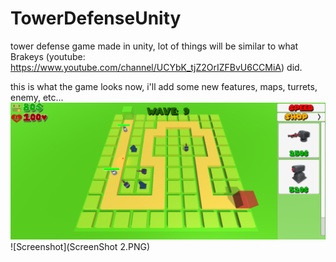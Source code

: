 # TowerDefenseUnity
tower defense game made in unity, lot of things will be similar to what Brakeys (youtube: https://www.youtube.com/channel/UCYbK_tjZ2OrIZFBvU6CCMiA) did.

this is what the game looks now, i'll add some new features, maps, turrets, enemy, etc...
![Screenshot](ScreenShot.PNG) ![Screenshot](ScreenShot 2.PNG) 
